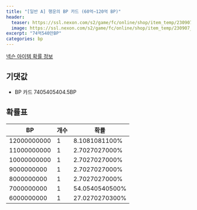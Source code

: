 ```yaml
---
title: "[일반 A] 행운의 BP 카드 (60억~120억 BP)"
header:
  teaser: https://ssl.nexon.com/s2/game/fc/online/shop/item_temp/230907_special_b9244v59dhjj15/200333005_s.png
  image: https://ssl.nexon.com/s2/game/fc/online/shop/item_temp/230907_special_b9244v59dhjj15/200333005_s.png
excerpt: "74억540만BP"
categories: bp
---
```

[넥슨 아이템 확률 정보](http://iteminfo.nexon.com/probability/fco?sn=7450)

## 기댓값
  - BP 카드 7405405404.5BP

## 확률표

|BP|개수|확률|
|---|---|---|
|12000000000|1|8.1081081100%|
|11000000000|1|2.7027027000%|
|10000000000|1|2.7027027000%|
|9000000000|1|2.7027027000%|
|8000000000|1|2.7027027000%|
|7000000000|1|54.0540540500%|
|6000000000|1|27.0270270300%|
